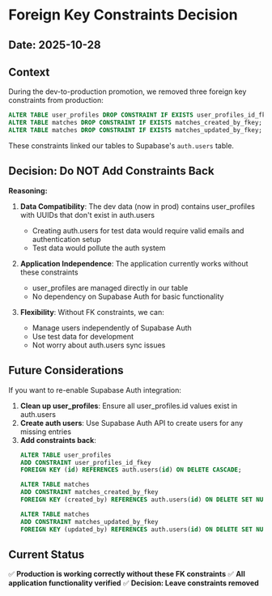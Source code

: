 # Foreign Key Constraints Decision

## Date: 2025-10-28

## Context

During the dev-to-production promotion, we removed three foreign key constraints from production:

```sql
ALTER TABLE user_profiles DROP CONSTRAINT IF EXISTS user_profiles_id_fkey;
ALTER TABLE matches DROP CONSTRAINT IF EXISTS matches_created_by_fkey;
ALTER TABLE matches DROP CONSTRAINT IF EXISTS matches_updated_by_fkey;
```

These constraints linked our tables to Supabase's `auth.users` table.

## Decision: Do NOT Add Constraints Back

**Reasoning:**

1. **Data Compatibility**: The dev data (now in prod) contains user_profiles with UUIDs that don't exist in auth.users
   - Creating auth.users for test data would require valid emails and authentication setup
   - Test data would pollute the auth system

2. **Application Independence**: The application currently works without these constraints
   - user_profiles are managed directly in our table
   - No dependency on Supabase Auth for basic functionality

3. **Flexibility**: Without FK constraints, we can:
   - Manage users independently of Supabase Auth
   - Use test data for development
   - Not worry about auth.users sync issues

## Future Considerations

If you want to re-enable Supabase Auth integration:

1. **Clean up user_profiles**: Ensure all user_profiles.id values exist in auth.users
2. **Create auth users**: Use Supabase Auth API to create users for any missing entries
3. **Add constraints back**:
   ```sql
   ALTER TABLE user_profiles
   ADD CONSTRAINT user_profiles_id_fkey
   FOREIGN KEY (id) REFERENCES auth.users(id) ON DELETE CASCADE;

   ALTER TABLE matches
   ADD CONSTRAINT matches_created_by_fkey
   FOREIGN KEY (created_by) REFERENCES auth.users(id) ON DELETE SET NULL;

   ALTER TABLE matches
   ADD CONSTRAINT matches_updated_by_fkey
   FOREIGN KEY (updated_by) REFERENCES auth.users(id) ON DELETE SET NULL;
   ```

## Current Status

✅ **Production is working correctly without these FK constraints**
✅ **All application functionality verified**
✅ **Decision: Leave constraints removed**
